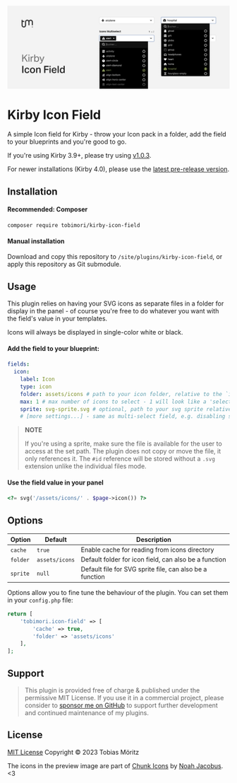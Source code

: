 ![Kirby Icon Field Banner](/.github/banner.png)

# Kirby Icon Field

A simple Icon field for Kirby - throw your Icon pack in a folder, add the field to your blueprints and you're good to go.

If you're using Kirby 3.9+, please try using [v1.0.3](https://github.com/tobimori/kirby-icon-field/releases/tag/1.0.3).

For newer installations (Kirby 4.0), please use the [latest pre-release version](https://github.com/tobimori/kirby-icon-field/releases/).

## Installation

#### Recommended: Composer

```
composer require tobimori/kirby-icon-field
```

#### Manual installation

Download and copy this repository to `/site/plugins/kirby-icon-field`, or apply this repository as Git submodule.

## Usage

This plugin relies on having your SVG icons as separate files in a folder for display in the panel - of course you're free to do whatever you want with the field's value in your templates.

Icons will always be displayed in single-color white or black.

#### Add the field to your blueprint:

```yaml
fields:
  icon:
    label: Icon
    type: icon
    folder: assets/icons # path to your icon folder, relative to the `index` kirby root
    max: 1 # max number of icons to select - 1 will look like a 'select field', none or more like a 'multiselect' field
    sprite: svg-sprite.svg # optional, path to your svg sprite relative to folder option, if you want to use a sprite instead of individual files
    # [more settings...] - same as multi-select field, e.g. disabling search, limiting icons, etc.
```

> **NOTE**
>
> If you're using a sprite, make sure the file is available for the user to access at the set path. The plugin does not copy or move the file, it only references it. The `#id` reference will be stored without a `.svg` extension unlike the individual files mode.

#### Use the field value in your panel

```php
<?= svg('/assets/icons/' . $page->icon()) ?>
```

## Options

| Option   | Default        | Description                                              |
| -------- | -------------- | -------------------------------------------------------- |
| `cache`  | `true`         | Enable cache for reading from icons directory            |
| `folder` | `assets/icons` | Default folder for icon field, can also be a function    |
| `sprite` | `null`         | Default file for SVG sprite file, can also be a function |

Options allow you to fine tune the behaviour of the plugin. You can set them in your `config.php` file:

```php
return [
    'tobimori.icon-field' => [
        'cache' => true,
        'folder' => 'assets/icons'
    ],
];
```

## Support

> This plugin is provided free of charge & published under the permissive MIT License. If you use it in a commercial project, please consider to [sponsor me on GitHub](https://github.com/sponsors/tobimori) to support further development and continued maintenance of my plugins.

## License

[MIT License](./LICENSE)
Copyright © 2023 Tobias Möritz

The icons in the preview image are part of [Chunk Icons](https://www.figma.com/community/file/889863427421594653/Chunk-Icons) by [Noah Jacobus](https://twitter.com/Jabronus). <3
